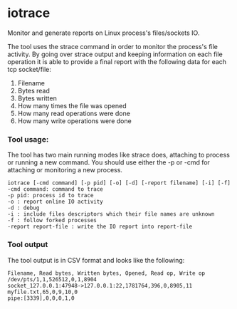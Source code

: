 # iotrace
Monitor and generate reports on Linux process's files/sockets IO.

The tool uses the strace command in order to monitor the process's file activity.
By going over strace output and keeping information on each file operation it is able to provide a final report with the following data for each tcp socket/file:
1. Filename
2. Bytes read
3. Bytes written
4. How many times the file was opened
5. How many read operations were done
6. How many write operations were done

### Tool usage:
The tool has two main running modes like strace does, attaching to process or running a new command.
You should use either the -p or -cmd for attaching or monitoring a new process.
```
iotrace [-cmd command] [-p pid] [-o] [-d] [-report filename] [-i] [-f]
-cmd command: command to trace
-p pid: process id to trace
-o : report online IO activity
-d : debug
-i : include files descriptors which their file names are unknown
-f : follow forked processes
-report report-file : write the IO report into report-file
```

### Tool output
The tool output is in CSV format and looks like the following:
```
Filename, Read bytes, Written bytes, Opened, Read op, Write op
/dev/pts/1,1,526512,0,1,8904
socket_127.0.0.1:47948->127.0.0.1:22,1781764,396,0,8905,11
myfile.txt,65,0,9,10,0
pipe:[3339],0,0,0,1,0
```

